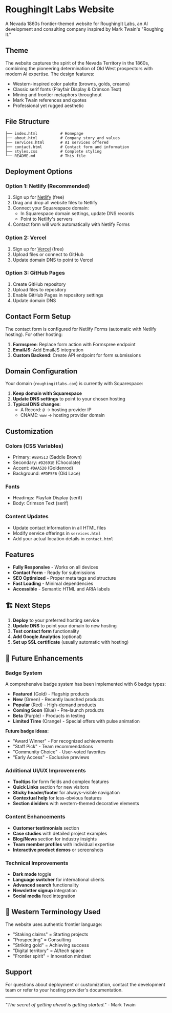 # RoughingIt Labs Website

A Nevada 1860s frontier-themed website for RoughingIt Labs, an AI development and consulting company inspired by Mark Twain's "Roughing It."

## Theme

The website captures the spirit of the Nevada Territory in the 1860s, combining the pioneering determination of Old West prospectors with modern AI expertise. The design features:

- Western-inspired color palette (browns, golds, creams)
- Classic serif fonts (Playfair Display & Crimson Text)
- Mining and frontier metaphors throughout
- Mark Twain references and quotes
- Professional yet rugged aesthetic

##  File Structure

```
├── index.html          # Homepage
├── about.html          # Company story and values
├── services.html       # AI services offered
├── contact.html        # Contact form and information
├── styles.css          # Complete styling
└── README.md           # This file
```

## Deployment Options

### Option 1: Netlify (Recommended)
1. Sign up for [Netlify](https://netlify.com) (free)
2. Drag and drop all website files to Netlify
3. Connect your Squarespace domain:
   - In Squarespace domain settings, update DNS records
   - Point to Netlify's servers
4. Contact form will work automatically with Netlify Forms

### Option 2: Vercel
1. Sign up for [Vercel](https://vercel.com) (free)
2. Upload files or connect to GitHub
3. Update domain DNS to point to Vercel

### Option 3: GitHub Pages
1. Create GitHub repository
2. Upload files to repository
3. Enable GitHub Pages in repository settings
4. Update domain DNS

## Contact Form Setup

The contact form is configured for Netlify Forms (automatic with Netlify hosting). For other hosting:

1. **Formspree**: Replace form action with Formspree endpoint
2. **EmailJS**: Add EmailJS integration
3. **Custom Backend**: Create API endpoint for form submissions

##  Domain Configuration

Your domain (`roughingitlabs.com`) is currently with Squarespace:

1. **Keep domain with Squarespace** 
2. **Update DNS settings** to point to your chosen hosting
3. **Typical DNS changes**:
   - A Record: `@` → hosting provider IP
   - CNAME: `www` → hosting provider domain

## Customization

### Colors (CSS Variables)
- Primary: `#8B4513` (Saddle Brown)
- Secondary: `#D2691E` (Chocolate)
- Accent: `#DAA520` (Goldenrod)
- Background: `#FDF5E6` (Old Lace)

### Fonts
- Headings: Playfair Display (serif)
- Body: Crimson Text (serif)

### Content Updates
- Update contact information in all HTML files
- Modify service offerings in `services.html`
- Add your actual location details in `contact.html`

## Features

- **Fully Responsive** - Works on all devices
- **Contact Form** - Ready for submissions
- **SEO Optimized** - Proper meta tags and structure
- **Fast Loading** - Minimal dependencies
- **Accessible** - Semantic HTML and ARIA labels

## 🏗️ Next Steps

1. **Deploy** to your preferred hosting service
2. **Update DNS** to point your domain to new hosting
3. **Test contact form** functionality
4. **Add Google Analytics** (optional)
5. **Set up SSL certificate** (usually automatic with hosting)

## 🚀 Future Enhancements

### Badge System
A comprehensive badge system has been implemented with 6 badge types:
- **Featured** (Gold) - Flagship products
- **New** (Green) - Recently launched products
- **Popular** (Red) - High-demand products
- **Coming Soon** (Blue) - Pre-launch products
- **Beta** (Purple) - Products in testing
- **Limited Time** (Orange) - Special offers with pulse animation

**Future badge ideas:**
- "Award Winner" - For recognized achievements
- "Staff Pick" - Team recommendations
- "Community Choice" - User-voted favorites
- "Early Access" - Exclusive previews

### Additional UI/UX Improvements
- **Tooltips** for form fields and complex features
- **Quick Links** section for new visitors
- **Sticky header/footer** for always-visible navigation
- **Contextual help** for less-obvious features
- **Section dividers** with western-themed decorative elements

### Content Enhancements
- **Customer testimonials** section
- **Case studies** with detailed project examples
- **Blog/News** section for industry insights
- **Team member profiles** with individual expertise
- **Interactive product demos** or screenshots

### Technical Improvements
- **Dark mode** toggle
- **Language switcher** for international clients
- **Advanced search** functionality
- **Newsletter signup** integration
- **Social media** feed integration

## 🤠 Western Terminology Used

The website uses authentic frontier language:
- "Staking claims" = Starting projects
- "Prospecting" = Consulting
- "Striking gold" = Achieving success
- "Digital territory" = AI/tech space
- "Frontier spirit" = Innovation mindset

## Support

For questions about deployment or customization, contact the development team or refer to your hosting provider's documentation.

---

*"The secret of getting ahead is getting started."* - Mark Twain 